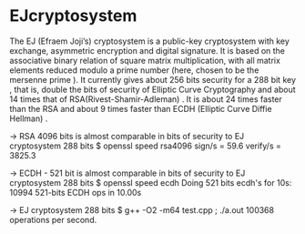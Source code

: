 # EJcryptosystem
The EJ (Efraem Joji’s) cryptosystem is a public-key cryptosystem with key exchange, asymmetric encryption and digital signature. It is based on the associative binary relation of square matrix multiplication, with all matrix elements reduced modulo a prime number (here, chosen to be the mersenne prime  ).
	It currently gives about 256 bits security for a 288 bit key , that is, double the bits of security of Elliptic Curve Cryptography and about 14 times that of RSA(Rivest-Shamir-Adleman) . It is about 24 times faster than the RSA and about 9 times faster than ECDH (Elliptic Curve Diffie Hellman)  .

  → RSA 4096 bits is almost comparable in bits of security to EJ cryptosystem 288 bits
	$ openssl speed rsa4096 
	sign/s = 59.6   verify/s = 3825.3

→ ECDH - 521 bit is almost comparable in bits of security to EJ cryptosystem 288 bits
 	$ openssl speed ecdh
	Doing 521 bits  ecdh's for 10s: 10994 521-bits ECDH ops in 10.00s

→ EJ cryptosystem 288 bits
	$ g++ -O2 -m64 test.cpp ; ./a.out
	100368 operations per second.
  
